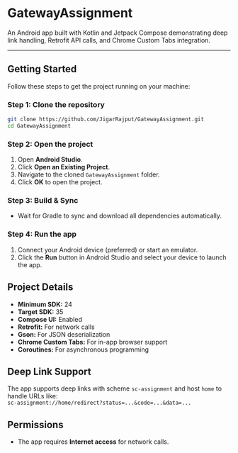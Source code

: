 # GatewayAssignment

An Android app built with Kotlin and Jetpack Compose demonstrating deep link handling, Retrofit API calls, and Chrome Custom Tabs integration.

---

## Getting Started

Follow these steps to get the project running on your machine:

### Step 1: Clone the repository

```bash
git clone https://github.com/JigarRajput/GatewayAssignment.git
cd GatewayAssignment
```
### Step 2: Open the project

1. Open **Android Studio**.  
2. Click **Open an Existing Project**.  
3. Navigate to the cloned `GatewayAssignment` folder.  
4. Click **OK** to open the project.

### Step 3: Build & Sync

- Wait for Gradle to sync and download all dependencies automatically.

### Step 4: Run the app

1. Connect your Android device (preferred) or start an emulator.  
2. Click the **Run** button in Android Studio and select your device to launch the app.

## Project Details

- **Minimum SDK:** 24  
- **Target SDK:** 35  
- **Compose UI:** Enabled  
- **Retrofit:** For network calls  
- **Gson:** For JSON deserialization  
- **Chrome Custom Tabs:** For in-app browser support  
- **Coroutines:** For asynchronous programming  

## Deep Link Support

The app supports deep links with scheme `sc-assignment` and host `home` to handle URLs like:  
`sc-assignment://home/redirect?status=...&code=...&data=...`

## Permissions

- The app requires **Internet access** for network calls.
